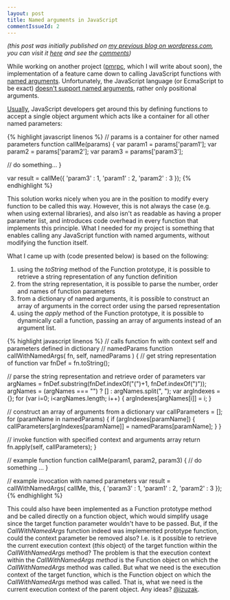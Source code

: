 ```yaml
---
layout: post
title: Named arguments in JavaScript
commentIssueId: 2
---
```


_(this post was initially published on [my previous blog on wordpress.com](http://izuzak.wordpress.com/), you can visit it [here](http://izuzak.wordpress.com/2009/08/09/named-arguments-in-javascript/) and see the [comments](http://izuzak.wordpress.com/2009/08/09/named-arguments-in-javascript/#comments))_

While working on another project (<a title="pmrpc" href="http://code.google.com/p/pmrpc" target="_blank">pmrpc</a>, which I will write about soon), the implementation of a feature came down to calling JavaScript functions with <a href="http://en.wikipedia.org/wiki/Named_parameter" target="_blank">named arguments</a>. Unfortunately, the JavaScript language (or EcmaScript to be exact) <a href="http://ajaxian.com/archives/chrome-extension-api-how-we-wish-we-have-named-parameters">doesn't support named arguments</a>, rather only positional arguments.

<a href="http://www.javascriptkit.com/javatutors/namedfunction.shtml" target="_blank">Usually</a>, JavaScript developers get around this by defining functions to accept a single object argument which acts like a container for all other named parameters:

{% highlight javascript linenos %}
// params is a container for other named parameters
function callMe(params) {
  var param1 = params['param1'];
  var param2 = params['param2'];
  var param3 = params['param3'];

  // do something...
}

var result = callMe({ 'param3' : 1, 'param1' : 2, 'param2' : 3 });
{% endhighlight %}

This solution works nicely when you are in the position to modify every function to be called this way. However, this is not always the case (e.g. when using external libraries), and also isn't as readable as having a proper parameter list, and introduces code overhead in every function that implements this principle. What I needed for my project is something that enables calling any JavaScript function with named arguments, without modifying the function itself.

What I came up with (code presented below) is based on the following:
<ol>
	<li>using the <em>toString </em>method of the Function prototype, it is possible to retrieve a string representation of any function definition</li>
	<li>from the string representation, it is possible to parse the number, order and names of function parameters</li>
	<li>from a dictionary of named arguments, it is possible to construct an array of arguments in the correct order using the parsed representation</li>
	<li>using the <em>apply </em>method of the Function prototype, it is possible to dynamically call a function, passing an array of arguments instead of an argument list.</li>
</ol>
  
  
{% highlight javascript linenos %}
// calls function fn with context self and parameters defined in dictionary
// namedParams
function callWithNamedArgs( fn, self, namedParams ) {
  // get string representation of function
  var fnDef = fn.toString();

  // parse the string representation and retrieve order of parameters
  var argNames = fnDef.substring(fnDef.indexOf("(")+1, fnDef.indexOf(")"));
  argNames = (argNames === "") ? [] : argNames.split(", ");
  var argIndexes = {};
  for (var i=0; i<argNames.length; i++) {
    argIndexes[argNames[i]] = i;
  }

  // construct an array of arguments from a dictionary
  var callParameters = [];
  for (paramName in namedParams) {
    if (argIndexes[paramName]) {
      callParameters[argIndexes[paramName]] = namedParams[paramName];
    }
  }

  // invoke function with specified context and arguments array
  return fn.apply(self, callParameters);
}

// example function
function callMe(param1, param2, param3) {
  // do something ...
}

// example invocation with named parameters
var result = callWithNamedArgs(
               callMe, this, { 'param3' : 1, 'param1' : 2, 'param2' : 3 });
{% endhighlight %}

This could also have been implemented as a Function prototype method and be called directly on a function object, which would simplify usage since the target function parameter wouldn't have to be passed. But, if the <em>CallWithNamedArgs</em> function indeed was implemented prototype function, could the context parameter be removed also? I.e. is it possible to retrieve the current execution context (<em>this </em>object) of the target function within the <em>CallWithNamedArgs </em>method? The problem is that the execution context within the <em>CallWithNamedArgs method </em>is the Function object on which the <em>CallWithNamedArgs </em>method was called. But what we need is the execution context of the target function, which is the Function object on which the <em>CallWithNamedArgs </em>method was called. That is, what we need is the current execution context of the parent object. Any ideas? <a href="http://twitter.com/izuzak">@izuzak</a>.

